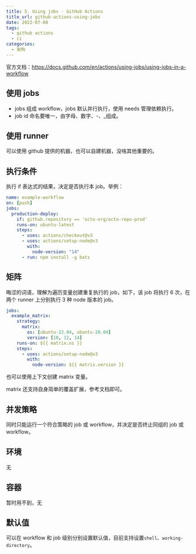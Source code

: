 ```yaml
---
title: 5. Using jobs - GitHub Actions
title_url: github-actions-using-jobs
date: 2022-07-08
tags:
  - github actions
  - ci
categories:
  - 架构
---
```


官方文档：https://docs.github.com/en/actions/using-jobs/using-jobs-in-a-workflow

## 使用 jobs

- jobs 组成 workflow，jobs 默认并行执行，使用 needs 管理依赖执行。
- job id 命名要唯一，由字母、数字、-、\_组成。

## 使用 runner

可以使用 github 提供的机器，也可以自建机器，没啥其他重要的。

## 执行条件

执行 if 表达式的结果，决定是否执行本 job。举例：

```yaml
name: example-workflow
on: [push]
jobs:
  production-deploy:
    if: github.repository == 'octo-org/octo-repo-prod'
    runs-on: ubuntu-latest
    steps:
      - uses: actions/checkout@v3
      - uses: actions/setup-node@v3
        with:
          node-version: "14"
      - run: npm install -g bats
```

## 矩阵

晦涩的词语，理解为遍历变量创建重复执行的 job，如下，该 job 将执行 6 次，在两个 runner 上分别执行 3 种 node 版本的 job。

```yaml
jobs:
  example_matrix:
    strategy:
      matrix:
        os: [ubuntu-22.04, ubuntu-20.04]
        version: [10, 12, 14]
    runs-on: ${{ matrix.os }}
    steps:
      - uses: actions/setup-node@v3
        with:
          node-version: ${{ matrix.version }}
```

也可以使用上下文创建 matrix 变量。

matrix 还支持自身简单的覆盖扩展，参考文档即可。

## 并发策略

同时只能运行一个符合策略的 job 或 workflow，并决定是否终止同组的 job 或 workflow。

## 环境

无

## 容器

暂时用不到，无

## 默认值

可以在 workflow 和 job 级别分别设置默认值，目前支持设置`shell`、`working-directory`。
